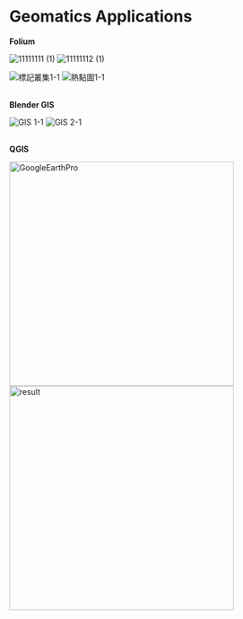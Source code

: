 # Geomatics Applications

****Folium****

![11111111 (1)](https://user-images.githubusercontent.com/66252302/125839571-623c76d6-a2f1-4b2a-bbb3-df70065e7879.jpg)
![11111112 (1)](https://user-images.githubusercontent.com/66252302/125839745-760858e9-cb02-45f7-bc4d-cc39052b55d5.jpg)

![標記叢集1-1](https://user-images.githubusercontent.com/66252302/99941978-e0d96a80-2da9-11eb-8a97-270de16606a6.gif)
![熱點圖1-1](https://user-images.githubusercontent.com/66252302/99941998-e9ca3c00-2da9-11eb-8740-180317227373.gif)
<br><br/>

**Blender GIS**

![GIS 1-1](https://user-images.githubusercontent.com/66252302/99941564-319c9380-2da9-11eb-9078-efb30fa00f38.gif)
![GIS 2-1](https://user-images.githubusercontent.com/66252302/99941594-411bdc80-2da9-11eb-83b4-712b55891746.gif)
<br><br/>

**QGIS**

<img width="400" alt="GoogleEarthPro" src="https://user-images.githubusercontent.com/66252302/99943284-05364680-2dac-11eb-9538-be142bf413aa.png"><img width="400" alt="result" src="https://user-images.githubusercontent.com/66252302/99943077-ad97db00-2dab-11eb-9494-9e46fa09a9ba.png">


